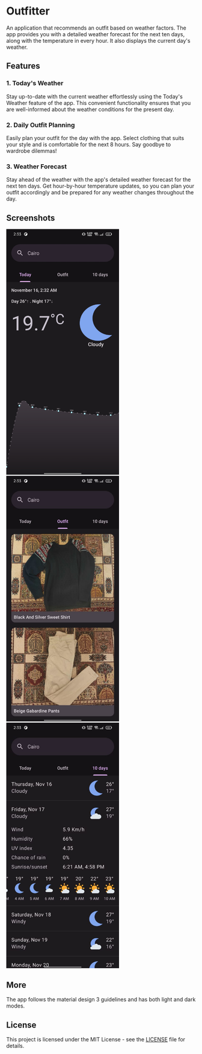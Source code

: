 # Outfitter
An application that recommends an outfit based on weather factors. The app provides you with a detailed weather forecast for the next ten days, along with the temperature in every hour. It also displays the current day's weather.

## Features

### 1. Today's Weather
Stay up-to-date with the current weather effortlessly using the Today's Weather feature of the app. This convenient functionality ensures that you are well-informed about the weather conditions for the present day.

### 2. Daily Outfit Planning
Easily plan your outfit for the day with the app. Select clothing that suits your style and is comfortable for the next 8 hours. Say goodbye to wardrobe dilemmas!

### 3. Weather Forecast
Stay ahead of the weather with the app's detailed weather forecast for the next ten days. Get hour-by-hour temperature updates, so you can plan your outfit accordingly and be prepared for any weather changes throughout the day.

## Screenshots
<img src="screenshots/today.jpeg" alt="drawing" style="width:300px;"/> <img src="screenshots/outfit.jpeg" alt="drawing" style="width:300px;"/> <img src="screenshots/forecast.jpeg" alt="drawing" style="width:300px;"/>

## More

The app follows the material design 3 guidelines and has both light and dark modes.

## License

This project is licensed under the MIT License - see the [LICENSE](LICENSE) file for details.
